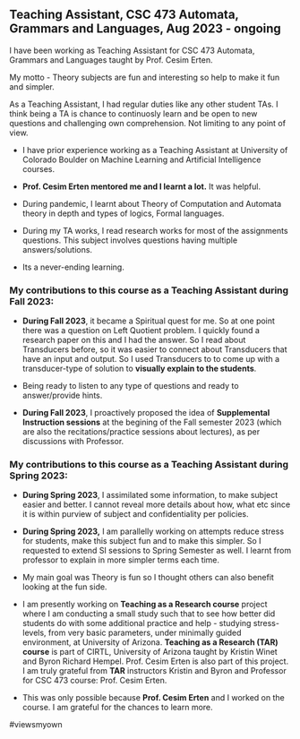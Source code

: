 ## Teaching Assistant, CSC 473 Automata, Grammars and Languages, Aug 2023 - ongoing

I have been working as Teaching Assistant for CSC 473 Automata, Grammars and Languages taught by Prof. Cesim Erten.

My motto - Theory subjects are fun and interesting so help to make it fun and simpler.

As a Teaching Assistant, I had regular duties like any other student TAs. I think being a TA is chance to continuosly learn and be open to new questions and challenging own comprehension. Not limiting to any point of view.

- I have prior experience working as a Teaching Assistant at University of Colorado Boulder on Machine Learning and Artificial Intelligence courses.

- **Prof. Cesim Erten mentored me and I learnt a lot.** It was helpful.

- During pandemic, I learnt about Theory of Computation and Automata theory in depth and types of logics, Formal languages. 
  
- During my TA works, I read research works for most of the assignments questions. This subject involves questions having multiple answers/solutions.
  
- Its a never-ending learning.

### My contributions to this course as a Teaching Assistant during Fall 2023:

- **During Fall 2023**, it became a Spiritual quest for me. So at one point there was a question on Left Quotient problem. I quickly found a research paper on this and I had the answer. So I read about Transducers before, so it was easier to connect about Transducers that have an input and output. So I used Transducers to to come up with a transducer-type of solution to **visually explain to the students**.
- Being ready to listen to any type of questions and ready to answer/provide hints.
 
- **During Fall 2023**, I proactively proposed the idea of **Supplemental Instruction sessions** at the begining of the Fall semester 2023 (which are also the recitations/practice sessions about lectures), as per discussions with Professor.

### My contributions to this course as a Teaching Assistant during Spring 2023:

- **During Spring 2023**, I assimilated some information, to make subject easier and better. I cannot reveal more details about how, what etc since it is within purview of subject and confidentiality per policies.

- **During Spring 2023,** I am parallelly working on attempts reduce stress for students, make this subject fun and to make this simpler. So I requested to extend SI sessions to Spring Semester as well. I learnt from professor to explain in more simpler terms each time.

- My main goal was Theory is fun so I thought others can also benefit looking at the fun side. 
  
- I am presently working on **Teaching as a Research course** project where I am conducting a small study such that to see how better did students do with some additional practice and help - studying stress-levels, from very basic parameters, under minimally guided environment, at University of Arizona. **Teaching as a Research (TAR) course** is part of CIRTL, University of Arizona taught by Kristin Winet and Byron Richard Hempel. Prof. Cesim Erten is also part of this project. I am truly grateful from **TAR** instructors Kristin and Byron and Professor for CSC 473 course: Prof. Cesim Erten.

- This was only possible because **Prof. Cesim Erten** and I worked on the course. I am grateful for the chances to learn more.

#viewsmyown 

